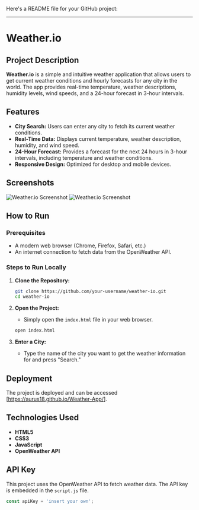 Here's a README file for your GitHub project:

---

# Weather.io

## Project Description

**Weather.io** is a simple and intuitive weather application that allows users to get current weather conditions and hourly forecasts for any city in the world. The app provides real-time temperature, weather descriptions, humidity levels, wind speeds, and a 24-hour forecast in 3-hour intervals.

## Features

- **City Search:** Users can enter any city to fetch its current weather conditions.
- **Real-Time Data:** Displays current temperature, weather description, humidity, and wind speed.
- **24-Hour Forecast:** Provides a forecast for the next 24 hours in 3-hour intervals, including temperature and weather conditions.
- **Responsive Design:** Optimized for desktop and mobile devices.

## Screenshots

![Weather.io Screenshot](lightmode.png)
![Weather.io Screenshot](darkmode.png)

## How to Run

### Prerequisites

- A modern web browser (Chrome, Firefox, Safari, etc.)
- An internet connection to fetch data from the OpenWeather API.

### Steps to Run Locally

1. **Clone the Repository:**

   ```bash
   git clone https://github.com/your-username/weather-io.git
   cd weather-io
   ```

2. **Open the Project:**

   - Simply open the `index.html` file in your web browser.

   ```bash
   open index.html
   ```

3. **Enter a City:**

   - Type the name of the city you want to get the weather information for and press "Search."

## Deployment

The project is deployed and can be accessed [https://aurus18.github.io/Weather-App/].

## Technologies Used

- **HTML5**
- **CSS3**
- **JavaScript**
- **OpenWeather API**

## API Key

This project uses the OpenWeather API to fetch weather data. The API key is embedded in the `script.js` file.

```javascript
const apiKey = 'insert your own';
```